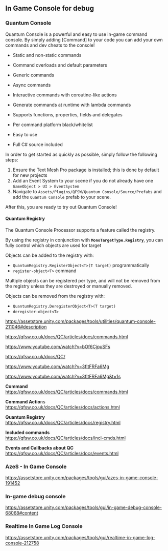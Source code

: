 ## In Game Console for debug


### Quantum Console

Quantum Console is a powerful and easy to use in-game command console. By simply adding [Command] to your code you can add your own commands and dev cheats to the console!

- Static and non-static commands

- Command overloads and default parameters

- Generic commands

- Async commands

- Interactive commands with coroutine-like actions

- Generate commands at runtime with lambda commands

- Supports functions, properties, fields and delegates

- Per command platform black/whitelist

- Easy to use

- Full C# source included

In order to get started as quickly as possible, simply follow the following steps:

1.  Ensure the Text Mesh Pro package is installed; this is done by default for new projects
2.  Add an Event System to your scene if you do not already have one `GameObject > UI > EventSystem`
3.  Navigate to `Assets/Plugins/QFSW/Quantum Console/Source/Prefabs` and add the `Quantum Console` prefab to your scene.

After this, you are ready to try out Quantum Console!


#### Quantum Registry
The Quantum Console Processor supports a feature called the registry.

By using the registry in conjunction with **`MonoTargetType.Registry`**, you can fully control which objects are used for target

Objects can be added to the registry with:

-   `QuantumRegistry.RegisterObject<T>(T target)` programmatically
-   `register-object<T>` command

Multiple objects can be registered per type, and will not be removed from the registry unless they are destroyed or manually removed.

Objects can be removed from the registry with:

-   `QuantumRegistry.DeregisterObject<T>(T target)` 
-   `deregister-object<T>`


https://assetstore.unity.com/packages/tools/utilities/quantum-console-211046#description

https://qfsw.co.uk/docs/QC/articles/docs/commands.html

https://www.youtube.com/watch?v=bOf6CjpuSFs

https://qfsw.co.uk/docs/QC/

https://www.youtube.com/watch?v=3fltFRFa6Mg

https://www.youtube.com/watch?v=3fltFRFa6Mg&t=1s

**Command** \
https://qfsw.co.uk/docs/QC/articles/docs/commands.html

**Command Actio**ns \
https://qfsw.co.uk/docs/QC/articles/docs/actions.html

**Quantum Registry** \
https://qfsw.co.uk/docs/QC/articles/docs/registry.html

**Included commands** \
https://qfsw.co.uk/docs/QC/articles/docs/incl-cmds.html

**Events and Callbacks about QC** \
https://qfsw.co.uk/docs/QC/articles/docs/events.html


### AzeS - In Game Console
https://assetstore.unity.com/packages/tools/gui/azes-in-game-console-191452

### In-game debug console
https://assetstore.unity.com/packages/tools/gui/in-game-debug-console-68068#content


### Realtime In Game Log Console
https://assetstore.unity.com/packages/tools/gui/realtime-in-game-log-console-212758
